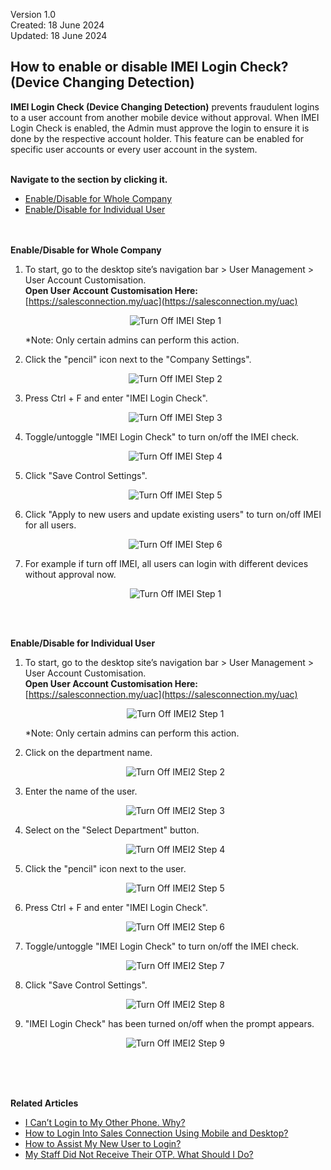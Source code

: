 Version 1.0<br>
Created: 18 June 2024<br>
Updated: 18 June 2024<br>
## How to enable or disable IMEI Login Check? (Device Changing Detection)

**IMEI Login Check (Device Changing Detection)** prevents fraudulent logins to a user account from another mobile device without approval. When IMEI Login Check is enabled, the Admin must approve the login to ensure it is done by the respective account holder. This feature can be enabled for specific user accounts or every user account in the system.<br><br>

**Navigate to the section by clicking it.**<br>

- [Enable/Disable for Whole Company](#section1)<br>
- [Enable/Disable for Individual User](#section2)
<br><br><br>

<a id="section1"></a>

**Enable/Disable for Whole Company**<br>

1. To start, go to the desktop site’s navigation bar > User Management > User Account Customisation.<br>
   **Open User Account Customisation Here:** [https://salesconnection.my/uac](https://salesconnection.my/uac)<br>

   <p align="center">
     <img src="img/Turn_Off_IMEI_Step_1.png" alt="Turn Off IMEI Step 1">
   </p>

   *Note: Only certain admins can perform this action.<br>

2. Click the "pencil" icon next to the "Company Settings".<br>
   
   <p align="center">
     <img src="img/Turn_Off_IMEI_Step_2.png" alt="Turn Off IMEI Step 2">
   </p>
   
3. Press Ctrl + F and enter "IMEI Login Check".<br>

   <p align="center">
     <img src="img/Turn_Off_IMEI_Step_3.png" alt="Turn Off IMEI Step 3">
   </p>

4. Toggle/untoggle "IMEI Login Check" to turn on/off the IMEI check.<br>

   <p align="center">
     <img src="img/Turn_Off_IMEI_Step_4.png" alt="Turn Off IMEI Step 4">
   </p>
   
5. Click "Save Control Settings".<br>

   <p align="center">
     <img src="img/Turn_Off_IMEI_Step_5.png" alt="Turn Off IMEI Step 5">
   </p>

6. Click "Apply to new users and update existing users" to turn on/off IMEI for all users.<br>

   <p align="center">
     <img src="img/Turn_Off_IMEI_Step_6.png" alt="Turn Off IMEI Step 6">
   </p>
   
7. For example if turn off IMEI, all users can login with different devices without approval now.<br>

   <p align="center">
     <img src="img/Turn_Off_IMEI_Step_7.png" alt="Turn Off IMEI Step 1">
   </p>
   <br><br>

<a id="section2"></a>

**Enable/Disable for Individual User**<br>

1. To start, go to the desktop site’s navigation bar > User Management > User Account Customisation.<br>
   **Open User Account Customisation Here:** [https://salesconnection.my/uac](https://salesconnection.my/uac)<br>

   <p align="center">
     <img src="img/Turn_Off_IMEI2_Step_1.png" alt="Turn Off IMEI2 Step 1">
   </p>

   *Note: Only certain admins can perform this action.<br>

2. Click on the department name.<br>

   <p align="center">
     <img src="img/Turn_Off_IMEI2_Step_2.png" alt="Turn Off IMEI2 Step 2">
   </p>

3. Enter the name of the user.<br>

   <p align="center">
     <img src="img/Turn_Off_IMEI2_Step_3.png" alt="Turn Off IMEI2 Step 3">
   </p>

4. Select on the "Select Department" button.<br>

   <p align="center">
     <img src="img/Turn_Off_IMEI2_Step_4.png" alt="Turn Off IMEI2 Step 4">
   </p>

5. Click the "pencil" icon next to the user.<br>
   
   <p align="center">
     <img src="img/Turn_Off_IMEI2_Step_5.png" alt="Turn Off IMEI2 Step 5">
   </p>
   
6. Press Ctrl + F and enter "IMEI Login Check".<br>

   <p align="center">
     <img src="img/Turn_Off_IMEI2_Step_6.png" alt="Turn Off IMEI2 Step 6">
   </p>

7. Toggle/untoggle "IMEI Login Check" to turn on/off the IMEI check.<br>

   <p align="center">
     <img src="img/Turn_Off_IMEI2_Step_7.png" alt="Turn Off IMEI2 Step 7">
   </p>
   
8. Click "Save Control Settings".<br>

   <p align="center">
     <img src="img/Turn_Off_IMEI2_Step_8.png" alt="Turn Off IMEI2 Step 8">
   </p>

9. "IMEI Login Check" has been turned on/off when the prompt appears.<br>

   <p align="center">
     <img src="img/Turn_Off_IMEI2_Step_9.png" alt="Turn Off IMEI2 Step 9">
   </p>
<br><br><br>

**Related Articles**
- [I Can’t Login to My Other Phone. Why?](IMEI.md)
- [How to Login Into Sales Connection Using Mobile and Desktop?](Login.md)
- [How to Assist My New User to Login?](New_User_Login.md)
- [My Staff Did Not Receive Their OTP. What Should I Do?](Not_Receiving_OTP.md)

